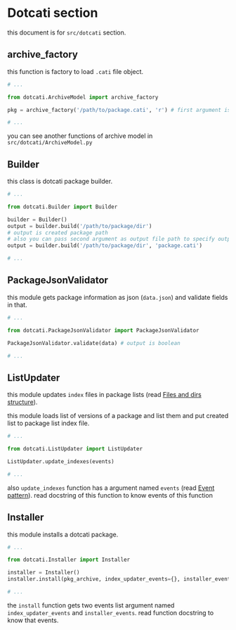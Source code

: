 # Dotcati section
this document is for `src/dotcati` section.

## archive_factory
this function is factory to load `.cati` file object.

```python
# ...

from dotcati.ArchiveModel import archive_factory

pkg = archive_factory('/path/to/package.cati', 'r') # first argument is file path and second argument is open type

# ...
```

you can see another functions of archive model in `src/dotcati/ArchiveModel.py`

## Builder
this class is dotcati package builder.

```python
# ...

from dotcati.Builder import Builder

builder = Builder()
output = builder.build('/path/to/package/dir')
# output is created package path
# also you can pass second argument as output file path to specify output path
output = builder.build('/path/to/package/dir', 'package.cati')

# ...
```

## PackageJsonValidator
this module gets package information as json (`data.json`) and validate fields in that.

```python
# ...

from dotcati.PackageJsonValidator import PackageJsonValidator

PackageJsonValidator.validate(data) # output is boolean

# ...
```

## ListUpdater
this module updates `index` files in package lists (read [Files and dirs structure](/doc/files-and-dirs-structure.md)).

this module loads list of versions of a package and list them and put created list to package list index file.

```python
# ...

from dotcati.ListUpdater import ListUpdater

ListUpdater.update_indexes(events)

# ...
```

also `update_indexes` function has a argument named `events` (read [Event pattern](/doc/developer/event-pattern.md)). read docstring of this function to know events of this function

## Installer
this module installs a dotcati package.

```python
# ...

from dotcati.Installer import Installer

installer = Installer()
installer.install(pkg_archive, index_updater_events={}, installer_events={})

# ...
```

the `install` function gets two events list argument named `index_updater_events` and `installer_events`. read function docstring to know that events.

